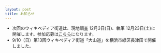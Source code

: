 ```yaml
---
layout: post
title: お知らせ
---
```

- 次回のウィキペディア街道は、現地調査 12月3日(日)、執筆 12月23日(土)に開催します。参加応募は[こちら](http://wikipedia-road-14.peatix.com/)になります。
- 9/10（日）第13回ウィキペディア街道「大山道」を横浜市緑区長津田で開催しました。
